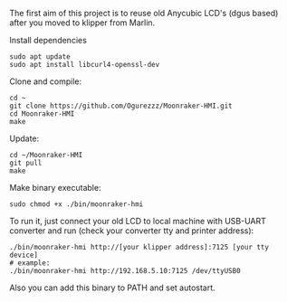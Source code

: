 The first aim of this project is to reuse old Anycubic LCD's (dgus based) after you moved to klipper from Marlin.

Install dependencies
```
sudo apt update
sudo apt install libcurl4-openssl-dev
```

Clone and compile:
```
cd ~
git clone https://github.com/Ogurezzz/Moonraker-HMI.git
cd Moonraker-HMI
make
```
Update:
```
cd ~/Moonraker-HMI
git pull
make
```
Make binary executable:
```
sudo chmod +x ./bin/moonraker-hmi
```
To run it, just connect your old LCD to local machine with USB-UART converter and run (check your converter tty and printer address):
```
./bin/moonraker-hmi http://[your klipper address]:7125 [your tty device]
# example:
./bin/moonraker-hmi http://192.168.5.10:7125 /dev/ttyUSB0
```
Also you can add this binary to PATH and set autostart.
